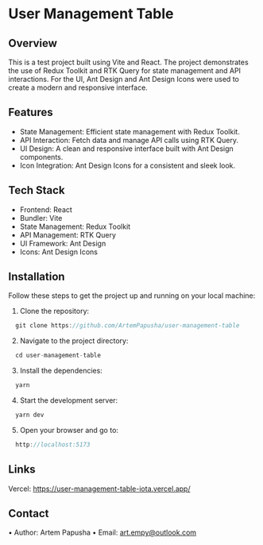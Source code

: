 # User Management Table

## Overview

This is a test project built using Vite and React. The project demonstrates the use of Redux Toolkit and RTK Query for state management and API interactions. For the UI, Ant Design and Ant Design Icons were used to create a modern and responsive interface.

## Features

- State Management: Efficient state management with Redux Toolkit.
- API Interaction: Fetch data and manage API calls using RTK Query.
- UI Design: A clean and responsive interface built with Ant Design components.
- Icon Integration: Ant Design Icons for a consistent and sleek look.

## Tech Stack

- Frontend: React
- Bundler: Vite
- State Management: Redux Toolkit
- API Management: RTK Query
- UI Framework: Ant Design
- Icons: Ant Design Icons

## Installation

Follow these steps to get the project up and running on your local machine:

1. Clone the repository:
```js
  git clone https://github.com/ArtemPapusha/user-management-table
```

2. Navigate to the project directory:
```js
  cd user-management-table
```

3. Install the dependencies:
```js
  yarn
```

4. Start the development server:
```js
  yarn dev
```

5. Open your browser and go to:
```js
  http://localhost:5173
```

## Links

Vercel: https://user-management-table-iota.vercel.app/

## Contact

• Author: Artem Papusha
• Email: art.empy@outlook.com

